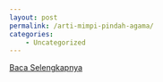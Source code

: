```yaml
---
layout: post
permalink: /arti-mimpi-pindah-agama/
categories:
    - Uncategorized
---
```


[Baca Selengkapnya](/08)
